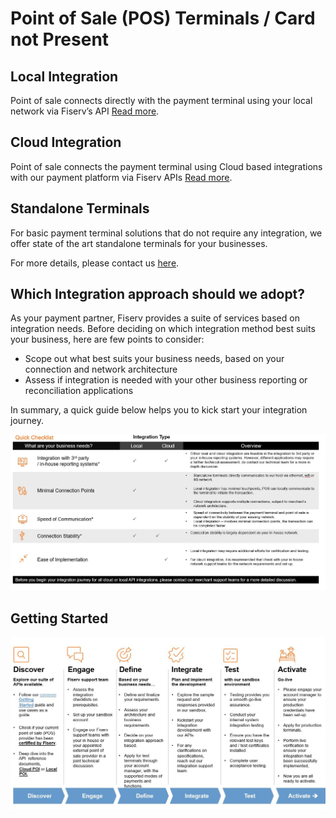 # Point of Sale (POS) Terminals / Card not Present

## Local Integration

Point of sale connects directly with the payment terminal using your local network via Fiserv’s API [Read more](./?path=docs/LocalPOI.md).

## Cloud Integration

Point of sale connects the payment terminal using Cloud based integrations with our payment platform via Fiserv APIs [Read more](./path=docs/CloudPOI.md).

## Standalone Terminals
For basic payment terminal solutions that do not require any integration, we offer state of the art standalone terminals for your businesses.

For more details, please contact us [here](./??path=docs/introduction/contact-us.md).

## Which Integration approach should we adopt?

As your payment partner, Fiserv provides a suite of services based on integration needs. Before deciding on which integration method best suits your business, here are few points to consider:
 - Scope out what best suits your business needs, based on your connection and network architecture
 - Assess if integration is needed with your other business reporting or reconciliation applications

In summary, a quick guide below helps you to kick start your integration journey.<BR /> 

![pos logo](https://raw.githubusercontent.com/Fiserv/acceptance-solutions-apac/develop/assets/images/pos.jpg "pos logo")


## Getting Started

![pos2 logo](https://raw.githubusercontent.com/Fiserv/acceptance-solutions-apac/develop/assets/images/pos2.jpg "pos2 logo")

